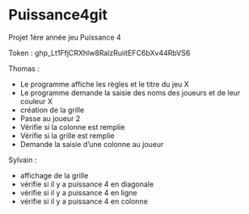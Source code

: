# Puissance4git
Projet 1ère année jeu Puissance 4


Token : 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

Thomas : 
- Le programme affiche les règles et le titre du jeu  X
- Le programme demande la saisie des noms des joueurs et de leur couleur	X
- création de la grille
- Passe au joueur 2
- Vérifie si la colonne est remplie
- Vérifie si la grille est remplie
- Demande la saisie d’une colonne au joueur

Sylvain : 
- affichage de la grille
- vérifie si il y a puissance 4 en diagonale
- vérifie si il y a puissance 4 en ligne
- vérifie si il y a puissance 4 en colonne
